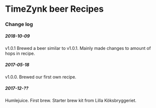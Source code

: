 # TimeZynk beer Recipes

### Change log

##### 2018-10-09
v1.0.1 Brewed a beer similar to v1.0.1. Mainly made changes to amount of hops in recipe.

##### 2017-05-18
v1.0.0. Brewed our first own recipe.

##### 2017-12-??
Humlejuice. First brew. Starter brew kit from Lilla Köksbryggeriet.
